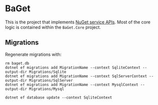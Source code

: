 # BaGet

This is the project that implements [NuGet service APIs](https://docs.microsoft.com/en-us/nuget/api/overview). Most of the core logic is contained within the `BaGet.Core` project.

## Migrations

Regenerate migrations with:

```
rm baget.db
dotnet ef migrations add MigrationName --context SqliteContext --output-dir Migrations/Sqlite
dotnet ef migrations add MigrationName --context SqlServerContext --output-dir Migrations/SqlServer
dotnet ef migrations add MigrationName --context MysqlContext --output-dir Migrations/Mysql

dotnet ef database update --context SqliteContext
```
